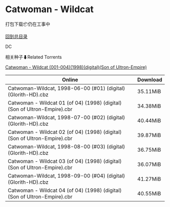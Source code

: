 # Catwoman - Wildcat

打包下载📦仍在工事中

[回到总目录](/Catalogs.md)

DC





相关种子⬇Related Torrents

[Catwoman - Wildcat (001-004)(1998)(digital)(Son of Ultron-Empire)](https://github.com/alicewish/markdown/blob/master/torrent/Catwoman---Wildcat--001-004--1998--digital--Son-of-Ultron-Empire.md)

Online | Download
--- | ---
Catwoman-Wildcat, 1998-06-00 (#01) (digital) (Glorith-HD).cbz | 35.11MiB
Catwoman - Wildcat 01 (of 04) (1998) (digital) (Son of Ultron-Empire).cbr | 34.38MiB
Catwoman-Wildcat, 1998-07-00 (#02) (digital) (Glorith-HD).cbz | 40.44MiB
Catwoman - Wildcat 02 (of 04) (1998) (digital) (Son of Ultron-Empire).cbr | 39.87MiB
Catwoman-Wildcat, 1998-08-00 (#03) (digital) (Glorith-HD).cbz | 36.75MiB
Catwoman - Wildcat 03 (of 04) (1998) (digital) (Son of Ultron-Empire).cbr | 36.07MiB
Catwoman-Wildcat, 1998-09-00 (#04) (digital) (Glorith-HD).cbz | 41.27MiB
Catwoman - Wildcat 04 (of 04) (1998) (digital) (Son of Ultron-Empire).cbr | 40.55MiB